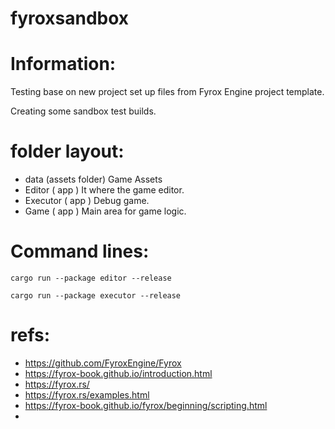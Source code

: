 # fyroxsandbox

# Information:
  Testing base on new project set up files from Fyrox Engine project template.

  Creating some sandbox test builds.

# folder layout:
 * data (assets folder)
  Game Assets
 * Editor ( app )
  It where the game editor.
 * Executor ( app )
  Debug game.
 * Game ( app )
  Main area for game logic.

# Command lines:

```
cargo run --package editor --release
```
```
cargo run --package executor --release
```

# refs:
 * https://github.com/FyroxEngine/Fyrox
 * https://fyrox-book.github.io/introduction.html
 * https://fyrox.rs/
 * https://fyrox.rs/examples.html
 * https://fyrox-book.github.io/fyrox/beginning/scripting.html
 * 




